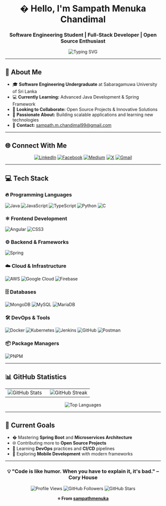 <div align="center">

# � Hello, I'm Sampath Menuka Chandimal

### Software Engineering Student | Full-Stack Developer | Open Source Enthusiast

<img src="https://readme-typing-svg.herokuapp.com?font=Fira+Code&pause=1000&color=2F81F7&center=true&vCenter=true&width=435&lines=Software+Engineering+Student;Java+Developer;Full-Stack+Developer;Always+learning+new+things" alt="Typing SVG" />

</div>

---

## 🚀 About Me

- 🎓 **Software Engineering Undergraduate** at Sabaragamuwa University of Sri Lanka
- 💻 **Currently Learning:** Advanced Java Development & Spring Framework
- 🤝 **Looking to Collaborate:** Open Source Projects & Innovative Solutions
- 🌟 **Passionate About:** Building scalable applications and learning new technologies
- 📧 **Contact:** [sampath.m.chandimal99@gmail.com](mailto:sampath.m.chandimal99@gmail.com)

---

## 🌐 Connect With Me

<div align="center">

[![LinkedIn](https://img.shields.io/badge/LinkedIn-%230077B5.svg?style=for-the-badge&logo=linkedin&logoColor=white)](https://linkedin.com/in/sampath-menuka-chandimal-50588a248)
[![Facebook](https://img.shields.io/badge/Facebook-%231877F2.svg?style=for-the-badge&logo=Facebook&logoColor=white)](https://facebook.com/sampath.menuk9)
[![Medium](https://img.shields.io/badge/Medium-12100E?style=for-the-badge&logo=medium&logoColor=white)](https://medium.com/@sampathwgw)
[![X](https://img.shields.io/badge/X-000000?style=for-the-badge&logo=x&logoColor=white)](https://x.com/@pasindusmc909)
[![Gmail](https://img.shields.io/badge/Gmail-D14836?style=for-the-badge&logo=gmail&logoColor=white)](mailto:sampath.m.chandimal99@gmail.com)

</div>

---

## 💻 Tech Stack

### 🔥 Programming Languages
![Java](https://img.shields.io/badge/Java-%23ED8B00.svg?style=for-the-badge&logo=openjdk&logoColor=white)
![JavaScript](https://img.shields.io/badge/JavaScript-%23323330.svg?style=for-the-badge&logo=javascript&logoColor=%23F7DF1E)
![TypeScript](https://img.shields.io/badge/TypeScript-%23007ACC.svg?style=for-the-badge&logo=typescript&logoColor=white)
![Python](https://img.shields.io/badge/Python-3670A0?style=for-the-badge&logo=python&logoColor=ffdd54)
![C](https://img.shields.io/badge/C-%2300599C.svg?style=for-the-badge&logo=c&logoColor=white)

### ⚛️ Frontend Development
![Angular](https://img.shields.io/badge/Angular-%23DD0031.svg?style=for-the-badge&logo=angular&logoColor=white)
![CSS3](https://img.shields.io/badge/CSS3-%231572B6.svg?style=for-the-badge&logo=css3&logoColor=white)

### ⚙️ Backend & Frameworks
![Spring](https://img.shields.io/badge/Spring-%236DB33F.svg?style=for-the-badge&logo=spring&logoColor=white)

### ☁️ Cloud & Infrastructure
![AWS](https://img.shields.io/badge/AWS-%23FF9900.svg?style=for-the-badge&logo=amazon-aws&logoColor=white)
![Google Cloud](https://img.shields.io/badge/GoogleCloud-%234285F4.svg?style=for-the-badge&logo=google-cloud&logoColor=white)
![Firebase](https://img.shields.io/badge/Firebase-%23039BE5.svg?style=for-the-badge&logo=firebase&logoColor=white)

### 🗄️ Databases
![MongoDB](https://img.shields.io/badge/MongoDB-%234ea94b.svg?style=for-the-badge&logo=mongodb&logoColor=white)
![MySQL](https://img.shields.io/badge/MySQL-4479A1.svg?style=for-the-badge&logo=mysql&logoColor=white)
![MariaDB](https://img.shields.io/badge/MariaDB-003545?style=for-the-badge&logo=mariadb&logoColor=white)

### 🛠️ DevOps & Tools
![Docker](https://img.shields.io/badge/Docker-%230db7ed.svg?style=for-the-badge&logo=docker&logoColor=white)
![Kubernetes](https://img.shields.io/badge/Kubernetes-%23326ce5.svg?style=for-the-badge&logo=kubernetes&logoColor=white)
![Jenkins](https://img.shields.io/badge/Jenkins-%232C5263.svg?style=for-the-badge&logo=jenkins&logoColor=white)
![GitHub](https://img.shields.io/badge/GitHub-%23121011.svg?style=for-the-badge&logo=github&logoColor=white)
![Postman](https://img.shields.io/badge/Postman-FF6C37?style=for-the-badge&logo=postman&logoColor=white)

### 📦 Package Managers
![PNPM](https://img.shields.io/badge/PNPM-%234a4a4a.svg?style=for-the-badge&logo=pnpm&logoColor=f69220)

---

## 📊 GitHub Statistics

<div align="center">
<table>
<tr>
<td width="50%">

<img src="https://github-readme-stats.vercel.app/api?username=sampathmenuka&show_icons=true&theme=radical&hide_border=true&count_private=true" alt="GitHub Stats" />

</td>
<td width="50%">

<img src="https://github-readme-streak-stats.herokuapp.com/?user=sampathmenuka&theme=radical&hide_border=true" alt="GitHub Streak" />

</td>
</tr>
</table>
</div>

<div align="center">

<img src="https://github-readme-stats.vercel.app/api/top-langs/?username=sampathmenuka&theme=radical&hide_border=true&layout=compact&langs_count=8" alt="Top Languages" />

</div>

---

## 🎯 Current Goals

- � Mastering **Spring Boot** and **Microservices Architecture**
- 🌐 Contributing more to **Open Source Projects**
- 🔧 Learning **DevOps** practices and **CI/CD** pipelines
- 📱 Exploring **Mobile Development** with modern frameworks

---

<div align="center">

### 💡 "Code is like humor. When you have to explain it, it's bad." – Cory House

![Profile Views](https://komarev.com/ghpvc/?username=sampathmenuka&style=for-the-badge&color=blue&label=Profile%20Views)
![GitHub Followers](https://img.shields.io/github/followers/sampathmenuka?style=for-the-badge&color=blue&label=Followers)
![GitHub Stars](https://img.shields.io/github/stars/sampathmenuka?style=for-the-badge&color=yellow&label=Stars)

**⭐ From [sampathmenuka](https://github.com/sampathmenuka)**

</div>

